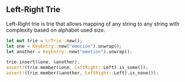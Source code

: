 ## Left-Right Trie

Left-Right trie is trie that allows mapping of any string to any string with complexity based on alphabet used size.

```Rust
let mut trie = LrTrie::new();
let one = KeyEntry::new("emoción").unwrap();
let another = KeyEntry::new("emotion").unwrap();

trie.insert(&one, &another);
assert!(trie.member(&one, LeftRight::Left).is_some());
assert!(trie.member(&another, LeftRight::Left).is_none());
```

